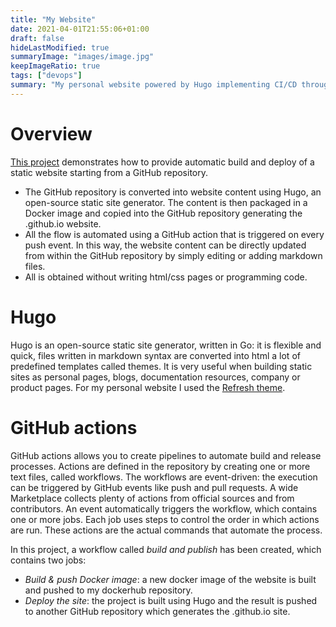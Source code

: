 ```yaml
---
title: "My Website"
date: 2021-04-01T21:55:06+01:00
draft: false
hideLastModified: true
summaryImage: "images/image.jpg"
keepImageRatio: true
tags: ["devops"]
summary: "My personal website powered by Hugo implementing CI/CD through GitHub actions."
---
```

# Overview
[This project](https://github.com/franckies/mywebsite) demonstrates how to provide automatic build and deploy of a static website starting from a GitHub repository.
- The GitHub repository is converted into website content using Hugo, an open-source static site generator. The content is then packaged in a Docker image and copied into the GitHub repository generating the .github.io website.
- All the flow is automated using a GitHub action that is triggered on every push event. In this way, the website content can be directly updated from within the GitHub repository by simply editing or adding markdown files.
- All is obtained without writing html/css pages or programming code.

# Hugo 
Hugo is an open-source static site generator, written in Go: it is flexible and quick, files written in markdown syntax are converted into html a lot of predefined templates called themes. It is very useful when building static sites as personal pages, blogs, documentation resources, company or product pages. For my personal website I used the [Refresh theme](https://github.com/PippoRJ/hugo-refresh/tree/2f61f41d97d7955e6de02b84565ec0e18f5fefe8).

# GitHub actions
GitHub actions allows you to create pipelines to automate build and release processes.
Actions are defined in the repository by creating one or more text files, called workflows. The workflows are event-driven: the execution can be triggered by GitHub events like push and pull requests. A wide Marketplace collects plenty of actions from official sources and from contributors.
An event automatically triggers the workflow, which contains one or more jobs. Each job uses steps to control the order in which actions are run. These actions are the actual commands that automate the process.

In this project, a workflow called _build and publish_ has been created, which contains two jobs: 
- *Build & push Docker image*: a new docker image of the website is built and pushed to my dockerhub repository.
- *Deploy the site*: the project is built using Hugo and the result is pushed to another GitHub repository which generates the .github.io site.

